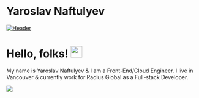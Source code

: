# Yaroslav Naftulyev



[![Header](https://www.canva.com/design/DAE55rUodL4/0lkUXfRYDyii5B5Q3XDCNw/watch?utm_content=DAE55rUodL4&utm_campaign=designshare&utm_medium=link&utm_source=publishsharelink "Header")](http://www.yaroslavnaft.com/)

# Hello, folks! <img src="https://raw.githubusercontent.com/MartinHeinz/MartinHeinz/master/wave.gif" width="30px">

My name is Yaroslav Naftulyev & I am a Front-End/Cloud Engineer. I live in Vancouver & currently work for Radius Global as a Full-stack Developer.


<img align="center" src="https://github-readme-stats.vercel.app/api/<CARD_TYPE>/?username=<USERNAME>&theme=<THEME_NAME>" />
